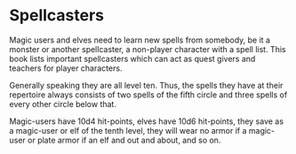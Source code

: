# Spellcasters

Magic users and elves need to learn new spells from somebody, be it a
monster or another spellcaster, a non-player character with a spell
list. This book lists important spellcasters which can act as quest
givers and teachers for player characters.

Generally speaking they are all level ten. Thus, the spells they have
at their repertoire always consists of two spells of the fifth circle
and three spells of every other circle below that.

Magic-users have 10d4 hit-points, elves have 10d6 hit-points, they
save as a magic-user or elf of the tenth level, they will wear no
armor if a magic-user or plate armor if an elf and out and about, and
so on.
